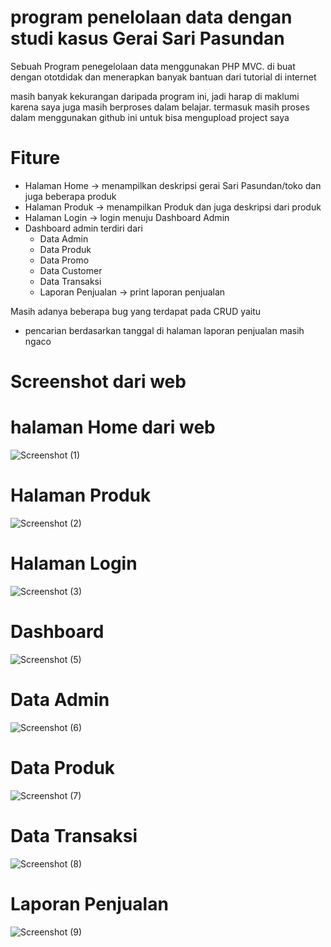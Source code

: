 # program penelolaan data dengan studi kasus Gerai Sari Pasundan

Sebuah Program penegelolaan data menggunakan PHP MVC. di buat dengan ototdidak dan menerapkan banyak bantuan dari tutorial di internet

masih banyak kekurangan daripada program ini, jadi harap di maklumi karena saya juga masih berproses dalam belajar. termasuk masih proses dalam menggunakan github ini untuk bisa mengupload project saya

# Fiture 
- Halaman Home -> menampilkan deskripsi gerai Sari Pasundan/toko dan juga beberapa produk
- Halaman Produk -> menampilkan Produk dan juga deskripsi dari produk
- Halaman Login -> login menuju Dashboard Admin
- Dashboard admin terdiri dari
  - Data Admin
  - Data Produk
  - Data Promo
  - Data Customer
  - Data Transaksi
  - Laporan Penjualan -> print laporan penjualan

Masih adanya beberapa bug yang terdapat pada CRUD yaitu 
- pencarian berdasarkan tanggal di halaman laporan penjualan masih ngaco

# Screenshot dari web
# halaman Home dari web
![Screenshot (1)](https://user-images.githubusercontent.com/78086681/185065175-940a5bb2-4dc4-47a6-8649-be2457a4a5a7.png)

# Halaman Produk
![Screenshot (2)](https://user-images.githubusercontent.com/78086681/185066658-3cf5253a-f7a5-402c-a4cf-859cf1a99bff.png)

# Halaman Login
![Screenshot (3)](https://user-images.githubusercontent.com/78086681/185066709-eb8361c5-3511-405c-8bfa-2418058a4d45.png)

# Dashboard
![Screenshot (5)](https://user-images.githubusercontent.com/78086681/185066849-6b399222-a807-4493-b8ef-0e8744120a4f.png)

# Data Admin
![Screenshot (6)](https://user-images.githubusercontent.com/78086681/185066902-9962d8d3-172b-43b7-91fa-358e58b4b196.png)

# Data Produk
![Screenshot (7)](https://user-images.githubusercontent.com/78086681/185066999-4f4a6565-7df3-4e50-9847-75123f635771.png)

# Data Transaksi
![Screenshot (8)](https://user-images.githubusercontent.com/78086681/185067068-4849bdaf-c6ae-4af1-bffc-adb1b69475e9.png)

# Laporan Penjualan
![Screenshot (9)](https://user-images.githubusercontent.com/78086681/185067135-c0c2e083-8a19-48d3-8910-771c9ea4fb14.png)




